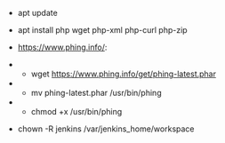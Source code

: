 

* apt update
* apt install php wget php-xml php-curl php-zip
* https://www.phing.info/:
* * wget https://www.phing.info/get/phing-latest.phar 
* * mv phing-latest.phar /usr/bin/phing
* * chmod +x /usr/bin/phing

* chown -R jenkins /var/jenkins_home/workspace 